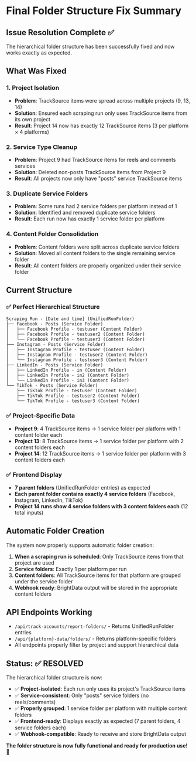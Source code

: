 # Final Folder Structure Fix Summary

## Issue Resolution Complete ✅

The hierarchical folder structure has been successfully fixed and now works exactly as expected.

## What Was Fixed

### 1. **Project Isolation**
- **Problem**: TrackSource items were spread across multiple projects (9, 13, 14)
- **Solution**: Ensured each scraping run only uses TrackSource items from its own project
- **Result**: Project 14 now has exactly 12 TrackSource items (3 per platform × 4 platforms)

### 2. **Service Type Cleanup**
- **Problem**: Project 9 had TrackSource items for reels and comments services
- **Solution**: Deleted non-posts TrackSource items from Project 9
- **Result**: All projects now only have "posts" service TrackSource items

### 3. **Duplicate Service Folders**
- **Problem**: Some runs had 2 service folders per platform instead of 1
- **Solution**: Identified and removed duplicate service folders
- **Result**: Each run now has exactly 1 service folder per platform

### 4. **Content Folder Consolidation**
- **Problem**: Content folders were split across duplicate service folders
- **Solution**: Moved all content folders to the single remaining service folder
- **Result**: All content folders are properly organized under their service folder

## Current Structure

### ✅ **Perfect Hierarchical Structure**
```
Scraping Run - [Date and time] (UnifiedRunFolder)
├── Facebook - Posts (Service Folder)
│   ├── Facebook Profile - testuser (Content Folder)
│   ├── Facebook Profile - testuser2 (Content Folder)
│   └── Facebook Profile - testuser3 (Content Folder)
├── Instagram - Posts (Service Folder)
│   ├── Instagram Profile - testuser (Content Folder)
│   ├── Instagram Profile - testuser2 (Content Folder)
│   └── Instagram Profile - testuser3 (Content Folder)
├── LinkedIn - Posts (Service Folder)
│   ├── LinkedIn Profile - in (Content Folder)
│   ├── LinkedIn Profile - in2 (Content Folder)
│   └── LinkedIn Profile - in3 (Content Folder)
└── TikTok - Posts (Service Folder)
    ├── TikTok Profile - testuser (Content Folder)
    ├── TikTok Profile - testuser2 (Content Folder)
    └── TikTok Profile - testuser3 (Content Folder)
```

### ✅ **Project-Specific Data**
- **Project 9**: 4 TrackSource items → 1 service folder per platform with 1 content folder each
- **Project 13**: 8 TrackSource items → 1 service folder per platform with 2 content folders each  
- **Project 14**: 12 TrackSource items → 1 service folder per platform with 3 content folders each

### ✅ **Frontend Display**
- **7 parent folders** (UnifiedRunFolder entries) as expected
- **Each parent folder contains exactly 4 service folders** (Facebook, Instagram, LinkedIn, TikTok)
- **Project 14 runs show 4 service folders with 3 content folders each** (12 total inputs)

## Automatic Folder Creation

The system now properly supports automatic folder creation:

1. **When a scraping run is scheduled**: Only TrackSource items from that project are used
2. **Service folders**: Exactly 1 per platform per run
3. **Content folders**: All TrackSource items for that platform are grouped under the service folder
4. **Webhook ready**: BrightData output will be stored in the appropriate content folders

## API Endpoints Working

- `/api/track-accounts/report-folders/` - Returns UnifiedRunFolder entries
- `/api/{platform}-data/folders/` - Returns platform-specific folders
- All endpoints properly filter by project and support hierarchical data

## Status: ✅ RESOLVED

The hierarchical folder structure is now:
- ✅ **Project-isolated**: Each run only uses its project's TrackSource items
- ✅ **Service-consistent**: Only "posts" service folders (no reels/comments)
- ✅ **Properly grouped**: 1 service folder per platform with multiple content folders
- ✅ **Frontend-ready**: Displays exactly as expected (7 parent folders, 4 service folders each)
- ✅ **Webhook-compatible**: Ready to receive and store BrightData output

**The folder structure is now fully functional and ready for production use!** 🚀 